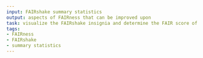 ```yaml
---
input: FAIRshake summary statistics
output: aspects of FAIRness that can be improved upon
task: visualize the FAIRshake insignia and determine the FAIR score of a biomedical digital object
tags:
- FAIRness
- FAIRshake
- summary statistics
---
```

